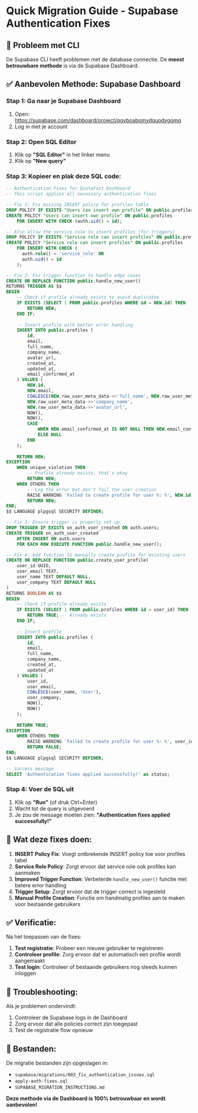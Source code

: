 # Quick Migration Guide - Supabase Authentication Fixes

## 🚨 Probleem met CLI
De Supabase CLI heeft problemen met de database connectie. De **meest betrouwbare methode** is via de Supabase Dashboard.

## ✅ Aanbevolen Methode: Supabase Dashboard

### Stap 1: Ga naar je Supabase Dashboard
1. Open: https://supabase.com/dashboard/project/qgyboabomydquodygomq
2. Log in met je account

### Stap 2: Open SQL Editor
1. Klik op **"SQL Editor"** in het linker menu
2. Klik op **"New query"**

### Stap 3: Kopieer en plak deze SQL code:

```sql
-- Authentication Fixes for QuoteFast Dashboard
-- This script applies all necessary authentication fixes

-- Fix 1: Fix missing INSERT policy for profiles table
DROP POLICY IF EXISTS "Users can insert own profile" ON public.profiles;
CREATE POLICY "Users can insert own profile" ON public.profiles
    FOR INSERT WITH CHECK (auth.uid() = id);

-- Also allow the service role to insert profiles (for triggers)
DROP POLICY IF EXISTS "Service role can insert profiles" ON public.profiles;
CREATE POLICY "Service role can insert profiles" ON public.profiles
    FOR INSERT WITH CHECK (
      auth.role() = 'service_role' OR 
      auth.uid() = id
    );

-- Fix 2: Fix trigger function to handle edge cases
CREATE OR REPLACE FUNCTION public.handle_new_user()
RETURNS TRIGGER AS $$
BEGIN
    -- Check if profile already exists to avoid duplicates
    IF EXISTS (SELECT 1 FROM public.profiles WHERE id = NEW.id) THEN
        RETURN NEW;
    END IF;
    
    -- Insert profile with better error handling
    INSERT INTO public.profiles (
        id, 
        email, 
        full_name, 
        company_name, 
        avatar_url, 
        created_at, 
        updated_at,
        email_confirmed_at
    ) VALUES (
        NEW.id,
        NEW.email,
        COALESCE(NEW.raw_user_meta_data->>'full_name', NEW.raw_user_meta_data->>'name', 'User'),
        NEW.raw_user_meta_data->>'company_name',
        NEW.raw_user_meta_data->>'avatar_url',
        NOW(),
        NOW(),
        CASE 
            WHEN NEW.email_confirmed_at IS NOT NULL THEN NEW.email_confirmed_at
            ELSE NULL
        END
    );
    
    RETURN NEW;
EXCEPTION
    WHEN unique_violation THEN
        -- Profile already exists, that's okay
        RETURN NEW;
    WHEN OTHERS THEN
        -- Log the error but don't fail the user creation
        RAISE WARNING 'Failed to create profile for user %: %', NEW.id, SQLERRM;
        RETURN NEW;
END;
$$ LANGUAGE plpgsql SECURITY DEFINER;

-- Fix 3: Ensure trigger is properly set up
DROP TRIGGER IF EXISTS on_auth_user_created ON auth.users;
CREATE TRIGGER on_auth_user_created
    AFTER INSERT ON auth.users
    FOR EACH ROW EXECUTE FUNCTION public.handle_new_user();

-- Fix 4: Add function to manually create profile for existing users
CREATE OR REPLACE FUNCTION public.create_user_profile(
    user_id UUID,
    user_email TEXT,
    user_name TEXT DEFAULT NULL,
    user_company TEXT DEFAULT NULL
)
RETURNS BOOLEAN AS $$
BEGIN
    -- Check if profile already exists
    IF EXISTS (SELECT 1 FROM public.profiles WHERE id = user_id) THEN
        RETURN TRUE; -- Already exists
    END IF;
    
    -- Insert profile
    INSERT INTO public.profiles (
        id, 
        email, 
        full_name, 
        company_name, 
        created_at, 
        updated_at
    ) VALUES (
        user_id,
        user_email,
        COALESCE(user_name, 'User'),
        user_company,
        NOW(),
        NOW()
    );
    
    RETURN TRUE;
EXCEPTION
    WHEN OTHERS THEN
        RAISE WARNING 'Failed to create profile for user %: %', user_id, SQLERRM;
        RETURN FALSE;
END;
$$ LANGUAGE plpgsql SECURITY DEFINER;

-- Success message
SELECT 'Authentication fixes applied successfully!' as status;
```

### Stap 4: Voer de SQL uit
1. Klik op **"Run"** (of druk Ctrl+Enter)
2. Wacht tot de query is uitgevoerd
3. Je zou de message moeten zien: **"Authentication fixes applied successfully!"**

## 🎯 Wat deze fixes doen:

1. **INSERT Policy Fix**: Voegt ontbrekende INSERT policy toe voor profiles tabel
2. **Service Role Policy**: Zorgt ervoor dat service role ook profiles kan aanmaken
3. **Improved Trigger Function**: Verbeterde `handle_new_user()` functie met betere error handling
4. **Trigger Setup**: Zorgt ervoor dat de trigger correct is ingesteld
5. **Manual Profile Creation**: Functie om handmatig profiles aan te maken voor bestaande gebruikers

## ✅ Verificatie:

Na het toepassen van de fixes:

1. **Test registratie**: Probeer een nieuwe gebruiker te registreren
2. **Controleer profile**: Zorg ervoor dat er automatisch een profile wordt aangemaakt
3. **Test login**: Controleer of bestaande gebruikers nog steeds kunnen inloggen

## 🔧 Troubleshooting:

Als je problemen ondervindt:

1. Controleer de Supabase logs in de Dashboard
2. Zorg ervoor dat alle policies correct zijn toegepast
3. Test de registratie flow opnieuw

## 📁 Bestanden:

De migratie bestanden zijn opgeslagen in:
- `supabase/migrations/003_fix_authentication_issues.sql`
- `apply-auth-fixes.sql`
- `SUPABASE_MIGRATION_INSTRUCTIONS.md`

**Deze methode via de Dashboard is 100% betrouwbaar en wordt aanbevolen!**
